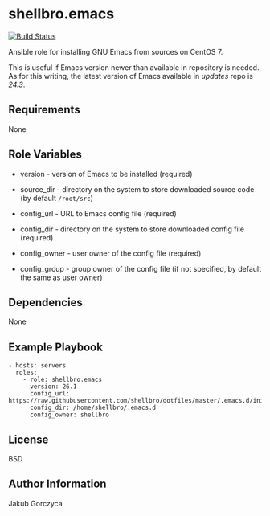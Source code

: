 shellbro.emacs
==============

[![Build Status](https://travis-ci.org/shellbro/ansible-role-emacs.svg?branch=master)](https://travis-ci.org/shellbro/ansible-role-emacs)

Ansible role for installing GNU Emacs from sources on CentOS 7.

This is useful if Emacs version newer than available in repository is needed. As
for this writing, the latest version of Emacs available in *updates* repo is
*24.3*.

Requirements
------------

None

Role Variables
--------------

* version - version of Emacs to be installed (required)
* source_dir - directory on the system to store downloaded source code (by
default `/root/src`)

* config_url - URL to Emacs config file (required)
* config_dir - directory on the system to store downloaded config file
(required)
* config_owner - user owner of the config file (required)
* config_group - group owner of the config file (if not specified, by default
the same as user owner)

Dependencies
------------

None

Example Playbook
----------------

    - hosts: servers
      roles:
        - role: shellbro.emacs
          version: 26.1
          config_url: https://raw.githubusercontent.com/shellbro/dotfiles/master/.emacs.d/init.el
          config_dir: /home/shellbro/.emacs.d
          config_owner: shellbro

License
-------

BSD

Author Information
------------------

Jakub Gorczyca
